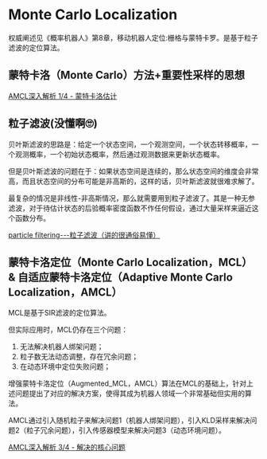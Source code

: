 # Monte Carlo Localization

权威阐述见《概率机器人》第8章，移动机器人定位:栅格与蒙特卡罗。是基于粒子滤波的定位算法。

## 蒙特卡洛（Monte Carlo）方法+重要性采样的思想

[AMCL深入解析 1/4 - 蒙特卡洛估计](https://zhuanlan.zhihu.com/p/676811249)

## 粒子滤波(没懂啊🙄)

贝叶斯滤波的思路是：给定一个状态空间，一个观测空间，一个状态转移概率，一个观测概率，一个初始状态概率，然后通过观测数据来更新状态概率。

但是贝叶斯滤波的问题在于：如果状态空间是连续的，那么状态空间的维度会非常高，而且状态空间的分布可能是非高斯的，这样的话，贝叶斯滤波就很难求解了。

最复杂的情况是非线性-非高斯情况，那么就需要用到粒子滤波了。其是一种无参滤波，对于待估计状态的后验概率密度函数不作任何假设，通过大量采样来逼近这个函数分布。

[particle filtering---粒子滤波（讲的很通俗易懂）](https://blog.csdn.net/piaoxuezhong/article/details/78619150)

## 蒙特卡洛定位（Monte Carlo Localization，MCL）& 自适应蒙特卡洛定位（Adaptive Monte Carlo Localization，AMCL）

MCL是基于SIR滤波的定位算法。

但实际应用时，MCL仍存在三个问题：

1. 无法解决机器人绑架问题；
2. 粒子数无法动态调整，存在冗余问题；
3. 在动态环境中定位失败问题；

增强蒙特卡洛定位（Augmented_MCL，AMCL）算法在MCL的基础上，针对上述问题提出了对应的解决方案，使得其成为机器人领域一个非常基础但实用的算法。

AMCL通过引入随机粒子来解决问题1（机器人绑架问题），引入KLD采样来解决问题2（粒子冗余问题），引入传感器模型来解决问题3（动态环境问题）。

[AMCL深入解析 3/4 - 解决的核心问题](https://zhuanlan.zhihu.com/p/677140623)